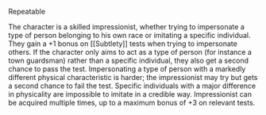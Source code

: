 Repeatable

The character is a skilled impressionist, whether trying to impersonate a type of person belonging to his own race or imitating a specific individual. They gain a +1 bonus on [[Subtlety]] tests when trying to impersonate others. If the character only aims to act as a type of person (for instance a town guardsman) rather than a specific individual, they also get a second chance to pass the test. Impersonating a type of person with a markedly different physical characteristic is harder; the impressionist may try but gets a second chance to fail the test. Specific individuals with a major difference in physicality are impossible to imitate in a credible way. Impressionist can be acquired multiple times, up to a maximum bonus of +3 on relevant tests.